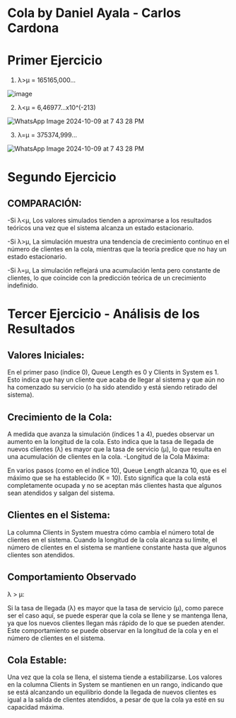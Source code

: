 # Cola by Daniel Ayala - Carlos Cardona 
# Primer Ejercicio
1. λ>μ = 165165,000...
   
![image](https://github.com/user-attachments/assets/d3a45136-f420-4ccd-9338-6b6bb113a516)

2. λ<μ = 6,46977...x10^(-213)

![WhatsApp Image 2024-10-09 at 7 43 28 PM](https://github.com/user-attachments/assets/182844fe-c039-49e8-88b8-9ac3eb758870)

3. λ=μ = 375374,999...

![WhatsApp Image 2024-10-09 at 7 43 28 PM](https://github.com/user-attachments/assets/b94d1b47-6621-4534-851b-f9f206439c33)


# Segundo Ejercicio 

## COMPARACIÓN:

-Si
λ<μ, Los valores simulados tienden a aproximarse a los resultados teóricos una vez que el sistema alcanza un estado estacionario.

-Si
λ>μ, La simulación muestra una tendencia de crecimiento continuo en el número de clientes en la cola, mientras que la teoría predice que no hay un estado estacionario.

-Si
λ=μ, La simulación reflejará una acumulación lenta pero constante de clientes, lo que coincide con la predicción teórica de un crecimiento indefinido.

# Tercer Ejercicio - Análisis de los Resultados

## Valores Iniciales:

En el primer paso (índice 0), Queue Length es 0 y Clients in System es 1. Esto indica que hay un cliente que acaba de llegar al sistema y que aún no ha comenzado su servicio (o ha sido atendido y está siendo retirado del sistema).

## Crecimiento de la Cola:

A medida que avanza la simulación (índices 1 a 4), puedes observar un aumento en la longitud de la cola. Esto indica que la tasa de llegada de nuevos clientes (λ) es mayor que la tasa de servicio (μ), lo que resulta en una acumulación de clientes en la cola.
-Longitud de la Cola Máxima:

En varios pasos (como en el índice 10), Queue Length alcanza 10, que es el máximo que se ha establecido (K = 10). Esto significa que la cola está completamente ocupada y no se aceptan más clientes hasta que algunos sean atendidos y salgan del sistema.

## Clientes en el Sistema:

La columna Clients in System muestra cómo cambia el número total de clientes en el sistema. Cuando la longitud de la cola alcanza su límite, el número de clientes en el sistema se mantiene constante hasta que algunos clientes son atendidos.

## Comportamiento Observado
λ > μ:

Si la tasa de llegada (λ) es mayor que la tasa de servicio (μ), como parece ser el caso aquí, se puede esperar que la cola se llene y se mantenga llena, ya que los nuevos clientes llegan más rápido de lo que se pueden atender. Este comportamiento se puede observar en la longitud de la cola y en el número de clientes en el sistema.

## Cola Estable:

Una vez que la cola se llena, el sistema tiende a estabilizarse. Los valores en la columna Clients in System se mantienen en un rango, indicando que se está alcanzando un equilibrio donde la llegada de nuevos clientes es igual a la salida de clientes atendidos, a pesar de que la cola ya esté en su capacidad máxima.

